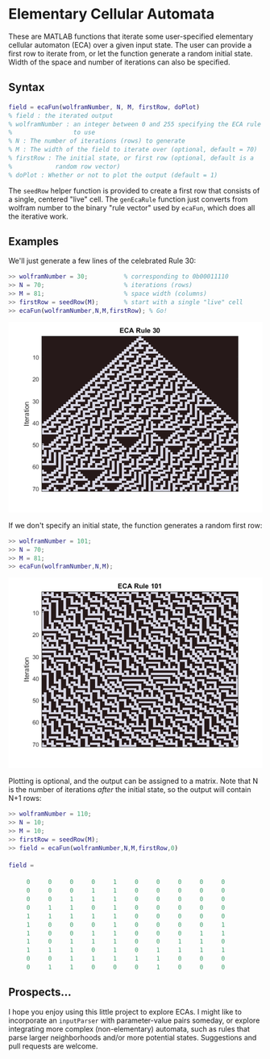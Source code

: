 # Elementary Cellular Automata

These are MATLAB functions that iterate some user-specified elementary
cellular automaton (ECA) over a given input state. The user can provide
a first row to iterate from, or let the function generate a random
initial state. Width of the space and number of iterations can also be
specified.

## Syntax

```matlab
field = ecaFun(wolframNumber, N, M, firstRow, doPlot)
% field : the iterated output
% wolframNumber : an integer between 0 and 255 specifying the ECA rule
%                 to use
% N : The number of iterations (rows) to generate
% M : The width of the field to iterate over (optional, default = 70)
% firstRow : The initial state, or first row (optional, default is a
%            random row vector)
% doPlot : Whether or not to plot the output (default = 1)

```

The `seedRow` helper function is provided to create a first row that
consists of a single, centered "live" cell. The `genEcaRule` function
just converts from wolfram number to the binary "rule vector" used by
`ecaFun`, which does all the iterative work.

## Examples

We'll just generate a few lines of the celebrated Rule 30:

```matlab
>> wolframNumber = 30;          % corresponding to 0b00011110
>> N = 70;                      % iterations (rows)
>> M = 81;                      % space width (columns) 
>> firstRow = seedRow(M);       % start with a single "live" cell
>> ecaFun(wolframNumber,N,M,firstRow); % Go!
```

![Rule 30](rule30.png)

If we don't specify an initial state, the function generates a random
first row:

```matlab
>> wolframNumber = 101;
>> N = 70;
>> M = 81;
>> ecaFun(wolframNumber,N,M);
```

![Rule 101](rule101.png)

Plotting is optional, and the output can be assigned to a matrix. Note
that N is the number of iterations *after* the initial state, so the
output will contain N+1 rows:

```matlab
>> wolframNumber = 110;
>> N = 10;
>> M = 10;
>> firstRow = seedRow(M);
>> field = ecaFun(wolframNumber,N,M,firstRow,0)

field =

     0     0     0     0     1     0     0     0     0     0
     0     0     0     1     1     0     0     0     0     0
     0     0     1     1     1     0     0     0     0     0
     0     1     1     0     1     0     0     0     0     0
     1     1     1     1     1     0     0     0     0     0
     1     0     0     0     1     0     0     0     0     1
     1     0     0     1     1     0     0     0     1     1
     1     0     1     1     1     0     0     1     1     0
     1     1     1     0     1     0     1     1     1     1
     0     0     1     1     1     1     1     0     0     0
     0     1     1     0     0     0     1     0     0     0
```

## Prospects...

I hope you enjoy using this little project to explore ECAs. I might like
to incorporate an `inputParser` with parameter-value pairs someday, or
explore integrating more complex (non-elementary) automata, such as
rules that parse larger neighborhoods and/or more potential states.
Suggestions and pull requests are welcome.
